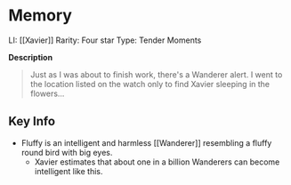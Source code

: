 # Memory
LI: [[Xavier]]
Rarity: Four star
Type: Tender Moments

**Description**
> Just as I was about to finish work, there's a Wanderer alert. I went to the location listed on the watch only to find Xavier sleeping in the flowers...
## Key Info
* Fluffy is an intelligent and harmless [[Wanderer]] resembling a fluffy round bird with big eyes.
	* Xavier estimates that about one in a billion Wanderers can become intelligent like this.